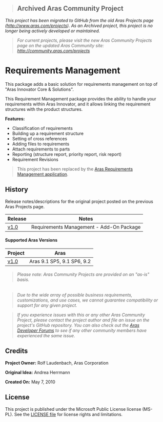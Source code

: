 >## Archived Aras Community Project
*This project has been migrated to GitHub from the old Aras Projects page (http://www.aras.com/projects). As an Archived project, this project is no longer being actively developed or maintained.*

>*For current projects, please visit the new Aras Community Projects page on the updated Aras Community site: http://community.aras.com/projects*

# Requirements Management

This package adds a basic solution for requirements management on top of "Aras Innovator Core & Solutions".

This Requirement Management package provides the ability to handle your requirements within Aras Innovator, and it allows linking the requirement structures with the product structures.

**Features:**

* Classification of requirements
* Building up a requirement structure
* Setting of cross references
* Adding files to requirements
* Attach requirements to parts
* Reporting (structure report, priority report, risk report)
* Requirement Revisions

> This project has been replaced by the [Aras Requirements Management application](http://www.aras.com/applications/requirements-management.aspx).

## History

Release notes/descriptions for the original project posted on the previous Aras Projects page.

Release | Notes
--------|--------
[v1.0](https://github.com/ArasLabs/requirements-management/releases/tag/v1.0) | Requirements Management - Add-On Package

#### Supported Aras Versions

Project | Aras
--------|------
[v1.0](https://github.com/ArasLabs/requirements-management/releases/tag/v1.0) | Aras 9.1 SP5, 9.1 SP6, 9.2

> ###### *Please note: Aras Community Projects are provided on an "as-is" basis.*

>*Due to the wide array of possible business requirements, customizations, and use cases, we cannot guarantee compatibility or support for any given project.*

>*If you experience issues with this or any other Aras Community Project, please contact the project author and file an issue on the project's GitHub repository. You can also check out the [Aras Developer Forums](http://community.aras.com/forums/) to see if any other community members have experienced the same issue.*

## Credits

**Project Owner:** Rolf Laudenbach, Aras Corporation

**Original Idea:** Andrea Herrmann

**Created On:** May 7, 2010

## License

This project is published under the Microsoft Public License license (MS-PL). See the [LICENSE file](./LICENSE.md) for license rights and limitations.
